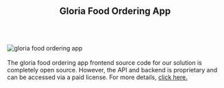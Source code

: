 <h2 style="text-align:center">Gloria Food Ordering App</h2><br/><br/>

![gloria food ordering app](https://admin.ninjascode.com/wp-content/uploads/2025/repoImages/margaret/27.webp) <br/><br/>The gloria food ordering app frontend source code for our solution is completely open source. However, the API and backend is proprietary and can be accessed via a paid license. For more details, <a href="https://enatega.com/?utm_source=github&utm_medium=repo&utm_campaign=margaret-gloria-food-ordering-app" target="_blank">click here.</a>
